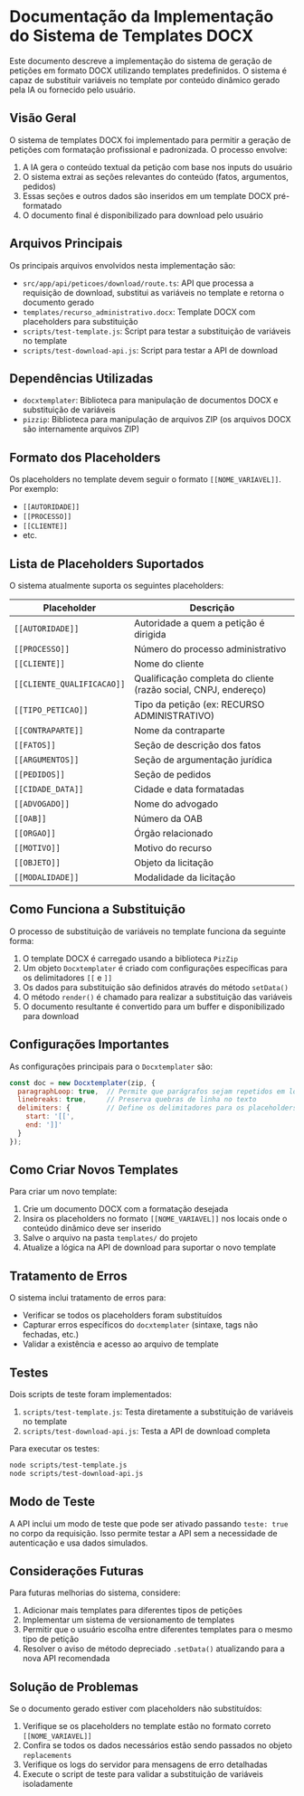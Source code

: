 # Documentação da Implementação do Sistema de Templates DOCX

Este documento descreve a implementação do sistema de geração de petições em formato DOCX utilizando templates predefinidos. O sistema é capaz de substituir variáveis no template por conteúdo dinâmico gerado pela IA ou fornecido pelo usuário.

## Visão Geral

O sistema de templates DOCX foi implementado para permitir a geração de petições com formatação profissional e padronizada. O processo envolve:

1. A IA gera o conteúdo textual da petição com base nos inputs do usuário
2. O sistema extrai as seções relevantes do conteúdo (fatos, argumentos, pedidos)
3. Essas seções e outros dados são inseridos em um template DOCX pré-formatado
4. O documento final é disponibilizado para download pelo usuário

## Arquivos Principais

Os principais arquivos envolvidos nesta implementação são:

- `src/app/api/peticoes/download/route.ts`: API que processa a requisição de download, substitui as variáveis no template e retorna o documento gerado
- `templates/recurso_administrativo.docx`: Template DOCX com placeholders para substituição
- `scripts/test-template.js`: Script para testar a substituição de variáveis no template
- `scripts/test-download-api.js`: Script para testar a API de download

## Dependências Utilizadas

- `docxtemplater`: Biblioteca para manipulação de documentos DOCX e substituição de variáveis
- `pizzip`: Biblioteca para manipulação de arquivos ZIP (os arquivos DOCX são internamente arquivos ZIP)

## Formato dos Placeholders

Os placeholders no template devem seguir o formato `[[NOME_VARIAVEL]]`. Por exemplo:

- `[[AUTORIDADE]]`
- `[[PROCESSO]]`
- `[[CLIENTE]]`
- etc.

## Lista de Placeholders Suportados

O sistema atualmente suporta os seguintes placeholders:

| Placeholder | Descrição |
|-------------|-----------|
| `[[AUTORIDADE]]` | Autoridade a quem a petição é dirigida |
| `[[PROCESSO]]` | Número do processo administrativo |
| `[[CLIENTE]]` | Nome do cliente |
| `[[CLIENTE_QUALIFICACAO]]` | Qualificação completa do cliente (razão social, CNPJ, endereço) |
| `[[TIPO_PETICAO]]` | Tipo da petição (ex: RECURSO ADMINISTRATIVO) |
| `[[CONTRAPARTE]]` | Nome da contraparte |
| `[[FATOS]]` | Seção de descrição dos fatos |
| `[[ARGUMENTOS]]` | Seção de argumentação jurídica |
| `[[PEDIDOS]]` | Seção de pedidos |
| `[[CIDADE_DATA]]` | Cidade e data formatadas |
| `[[ADVOGADO]]` | Nome do advogado |
| `[[OAB]]` | Número da OAB |
| `[[ORGAO]]` | Órgão relacionado |
| `[[MOTIVO]]` | Motivo do recurso |
| `[[OBJETO]]` | Objeto da licitação |
| `[[MODALIDADE]]` | Modalidade da licitação |

## Como Funciona a Substituição

O processo de substituição de variáveis no template funciona da seguinte forma:

1. O template DOCX é carregado usando a biblioteca `PizZip`
2. Um objeto `Docxtemplater` é criado com configurações específicas para os delimitadores `[[` e `]]`
3. Os dados para substituição são definidos através do método `setData()`
4. O método `render()` é chamado para realizar a substituição das variáveis
5. O documento resultante é convertido para um buffer e disponibilizado para download

## Configurações Importantes

As configurações principais para o `Docxtemplater` são:

```javascript
const doc = new Docxtemplater(zip, {
  paragraphLoop: true,  // Permite que parágrafos sejam repetidos em loops
  linebreaks: true,     // Preserva quebras de linha no texto
  delimiters: {         // Define os delimitadores para os placeholders
    start: '[[',
    end: ']]'
  }
});
```

## Como Criar Novos Templates

Para criar um novo template:

1. Crie um documento DOCX com a formatação desejada
2. Insira os placeholders no formato `[[NOME_VARIAVEL]]` nos locais onde o conteúdo dinâmico deve ser inserido
3. Salve o arquivo na pasta `templates/` do projeto
4. Atualize a lógica na API de download para suportar o novo template

## Tratamento de Erros

O sistema inclui tratamento de erros para:

- Verificar se todos os placeholders foram substituídos
- Capturar erros específicos do `docxtemplater` (sintaxe, tags não fechadas, etc.)
- Validar a existência e acesso ao arquivo de template

## Testes

Dois scripts de teste foram implementados:

1. `scripts/test-template.js`: Testa diretamente a substituição de variáveis no template
2. `scripts/test-download-api.js`: Testa a API de download completa

Para executar os testes:

```bash
node scripts/test-template.js
node scripts/test-download-api.js
```

## Modo de Teste

A API inclui um modo de teste que pode ser ativado passando `teste: true` no corpo da requisição. Isso permite testar a API sem a necessidade de autenticação e usa dados simulados.

## Considerações Futuras

Para futuras melhorias do sistema, considere:

1. Adicionar mais templates para diferentes tipos de petições
2. Implementar um sistema de versionamento de templates
3. Permitir que o usuário escolha entre diferentes templates para o mesmo tipo de petição
4. Resolver o aviso de método depreciado `.setData()` atualizando para a nova API recomendada

## Solução de Problemas

Se o documento gerado estiver com placeholders não substituídos:

1. Verifique se os placeholders no template estão no formato correto `[[NOME_VARIAVEL]]`
2. Confira se todos os dados necessários estão sendo passados no objeto `replacements`
3. Verifique os logs do servidor para mensagens de erro detalhadas
4. Execute o script de teste para validar a substituição de variáveis isoladamente 